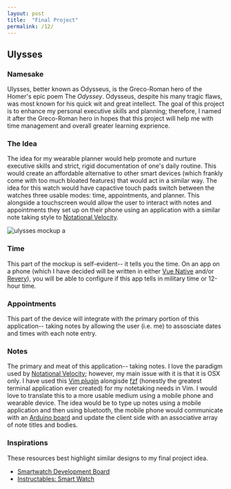 ```yaml
---
layout: post
title:  "Final Project"
permalink: /12/
---
```


## Ulysses

### Namesake
Ulysses, better known as Odysseus, is the Greco-Roman hero of the Homer's epic poem The _Odyssey_. Odysseus, despite his many tragic flaws, was most known for his quick wit and  great intellect. The goal of this project is to enhance my personal executive skills and planning; therefore, I named it after the Greco-Roman hero in hopes that this project will help me with time management and overall greater learning exprience.

### The Idea
The idea for my wearable planner would help promote and nurture executive skills and strict, rigid documentation of one's daily routine. This would create an affordable alternative to other smart devices (which frankly come with too much bloated features) that would act in a similar way. The idea for this watch would have capactive touch pads switch between the watches three usable modes: time, appointments, and planner. This alongside a touchscreen would allow the user to interact with notes and appointments they set up on their phone using an application with a similar note taking style to [Notational Velocity](http://notational.net/).

![ulysses mockup a](ulyssesA.jpg)

### Time
This part of the mockup is self-evident-- it tells you the time. On an app on a phone (which I have decided will be written in either [Vue Native](https://vue-native.io/) and/or [Revery](https://www.outrunlabs.com/revery/)), you will be able to configure if this app tells in military time or 12-hour time.

### Appointments
This part of the device will integrate with the primary portion of this application-- taking notes by allowing the user (i.e. me) to assosciate dates and times with each note entry.

### Notes
The primary and meat of this application-- taking notes. I love the paradigm used by [Notational Velocity](http://notational.net/); however, my main issue with it is that it is OSX only. I have used this [Vim plugin](https://github.com/alok/notational-fzf-vim) alongisde [fzf](https://github.com/junegunn/fzf) (honestly the greatest terminal application ever created) for my notetaking needs in Vim. I would love to translate this to a more usable medium using a mobile phone and wearable device. The idea would be to type up notes using a mobile application and then using bluetooth, the mobile phone would communicate with an [Arduino board](https://arduino.cc) and update the client side with an associative array of note titles and bodies.

### Inspirations
These resources best highlight similar designs to my final project idea.

- [Smartwatch Development Board](https://www.youtube.com/watch?v=uKJ-MVSIFCw)
- [Instructables: Smart Watch](https://www.instructables.com/id/Make-your-own-smart-watch/)